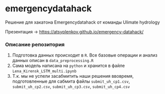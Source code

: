 # emergencydatahack
Решение для хакатона Emergencydatahack от команды Ulimate hydrology

Презентация → https://atsyplenkov.github.io/emergency-datahack/

### Описание репозитория
1. Подготовка данных происходит в `R`. Все базовые операции и анализ данных описан в `data_preprocessing.R`
2. Сама модель написана на `python` и хранится в файле `Lena_Kirensk_LSTM_multi.ipynb`
3. Т.к. мы не успели засабмитить наши решения ввовремя, подготовленные для сабмита файлы `submit_uh_cp1.csv`, `submit_uh_cp2.csv`, `submit_uh_cp3.csv`, `submit_uh_cp4.csv`

